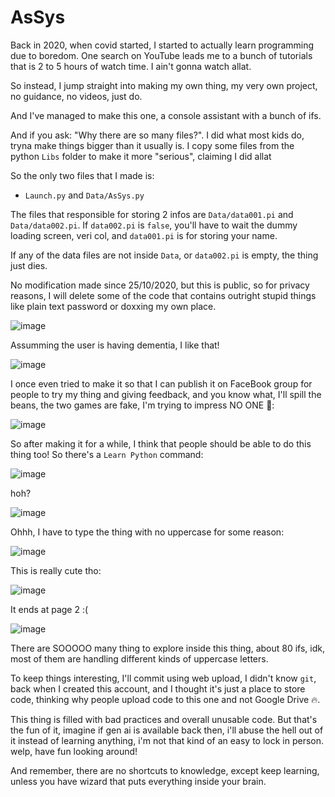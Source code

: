 # AsSys
Back in 2020, when covid started, I started to actually learn programming due to boredom. One search on YouTube leads me to a bunch of tutorials that is 2 to 5 hours of watch time. I ain't gonna watch allat.

So instead, I jump straight into making my own thing, my very own project, no guidance, no videos, just do.

And I've managed to make this one, a console assistant with a bunch of ifs.

And if you ask: "Why there are so many files?". I did what most kids do, tryna make things bigger than it usually is. I copy some files from the python `Libs` folder to make it more "serious", claiming I did allat

So the only two files that I made is:
- `Launch.py` and `Data/AsSys.py`

The files that responsible for storing 2 infos are `Data/data001.pi` and `Data/data002.pi`. If `data002.pi` is `false`, you'll have to wait the dummy loading screen, veri col, and `data001.pi` is for storing your name.

If any of the data files are not inside `Data`, or `data002.pi` is empty, the thing just dies.

No modification made since 25/10/2020, but this is public, so for privacy reasons, I will delete some of the code that contains outright stupid things like plain text password or doxxing my own place.

![image](https://github.com/user-attachments/assets/eb9c376d-b683-456a-be73-fcaf4f45676d)

Assumming the user is having dementia, I like that!

![image](https://github.com/user-attachments/assets/4ac2a8c1-f48a-46b7-a9ff-d92c464e4277)

I once even tried to make it so that I can publish it on FaceBook group for people to try my thing and giving feedback, and you know what, I'll spill the beans, the two games are fake, I'm trying to impress NO ONE 🥀:

![image](https://github.com/user-attachments/assets/ce3832f0-76a2-4d69-99e5-99ee84b0460e)

So after making it for a while, I think that people should be able to do this thing too! So there's a `Learn Python` command:

![image](https://github.com/user-attachments/assets/e3b080e9-31d8-43b7-9000-79ae01e4f715)

hoh?

![image](https://github.com/user-attachments/assets/f80bd3b4-8a6f-4bc2-8c59-581993ba9816)

Ohhh, I have to type the thing with no uppercase for some reason:

![image](https://github.com/user-attachments/assets/32a09539-f8ce-4eef-8148-c8d414bf7d10)

This is really cute tho:

![image](https://github.com/user-attachments/assets/c60f67b3-dfb9-49b3-896b-0654ba24144f)

It ends at page 2 :(

![image](https://github.com/user-attachments/assets/ea58791d-b0a0-4aa1-aff5-44597eb425d8)

There are SOOOOO many thing to explore inside this thing, about 80 ifs, idk, most of them are handling different kinds of uppercase letters.

To keep things interesting, I'll commit using web upload, I didn't know `git`, back when I created this account, and I thought it's just a place to store code, thinking why people upload code to this one and not Google Drive 🔥.

This thing is filled with bad practices and overall unusable code. But that's the fun of it, imagine if gen ai is available back then, i'll abuse the hell out of it instead of learning anything, i'm not that kind of an easy to lock in person. welp, have fun looking around!

And remember, there are no shortcuts to knowledge, except keep learning, unless you have wizard that puts everything inside your brain.
